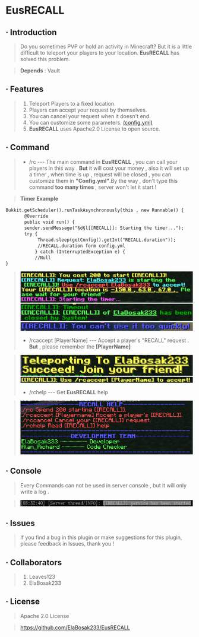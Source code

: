 # **EusRECALL**
## · Introduction
>Do you sometimes PVP or hold an activity in Minecraft? But it is a little difficult to teleport your players to your location. **EusRECALL** has solved this problem.

>**Depends** : Vault
## · Features
>1. Teleport Players to a fixed location.
>2. Players can accept your request by themselves.
>3. You can cancel your request when it doesn't end.
>4. You can customize some parameters. <a href="https://github.com/ElaBosak233/EusRECALL/blob/master/src/main/resources/config.yml" target="_blank">(config.yml)</a>
>5. **EusRECALL** uses Apache2.0 License to open source.
## · Command
>* /rc --- The main command in **EusRECALL** , you can call your players in this way . **But** it will cost your money , also it will set up a timer , when time is up , request will be closed , you can customize them in **"Config.yml"**.By the way , don't type this command **too many times** , server won't let it start !

>**Timer Example**
```
Bukkit.getScheduler().runTaskAsynchronously(this , new Runnable() {
       @Override
       public void run() {
       sender.sendMessage("§d§l[[RECALL]]: Starting the timer...");
       try {
            Thread.sleep(getConfig().getInt("RECALL.duration"));
            //RECALL.duration form config.yml
           } catch (InterruptedException e) {
           //Null
}
```

>![rc](https://github.com/ElaBosak233/EusRECALL/raw/master/img/rc.PNG "rc")
>![Timeout](https://github.com/ElaBosak233/EusRECALL/raw/master/img/Timeout.PNG "Timeout")
>![Too-many-times](https://github.com/ElaBosak233/EusRECALL/raw/master/img/too%20many%20times.PNG "Too Many times!")
>* /rcaccept [PlayerName] --- Accept a player's "RECALL" request . **But** , please remember the **[PlayerName]**

>![rcaccept-pn](https://github.com/ElaBosak233/EusRECALL/raw/master/img/rcaccept-pn.PNG "rcaccept-pn")
>![rcaccept-without-pn](https://github.com/ElaBosak233/EusRECALL/raw/master/img/rcaccept.PNG "rcaccept-without-pn")
>* /rchelp --- Get **EusRECALL** help

>![rchelp](https://github.com/ElaBosak233/EusRECALL/raw/master/img/rchelp.PNG "rchelp")
## · Console
>Every Commands can not be used in server console , but it will only write a log .

>![console](https://github.com/ElaBosak233/EusRECALL/raw/master/img/server-start.PNG "console")

## · Issues
>If you find a bug in this plugin or make suggestions for this plugin, please feedback in Issues, thank you !

## · Collaborators
> 1. Leaves123
> 2. ElaBosak233

## · License
>Apache 2.0 License

>https://github.com/ElaBosak233/EusRECALL


